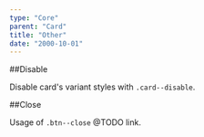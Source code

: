 ```yaml
---
type: "Core"
parent: "Card"
title: "Other"
date: "2000-10-01"
---
```


##Disable

Disable card's variant styles with `.card--disable`.

<demo>
  <demovanilla src="inline/core/card/disable">
  </demovanilla>
</demo>

##Close

Usage of `.btn--close` @TODO link.

<demo>
  <demovanilla src="inline/core/card/close">
  </demovanilla>
</demo>
